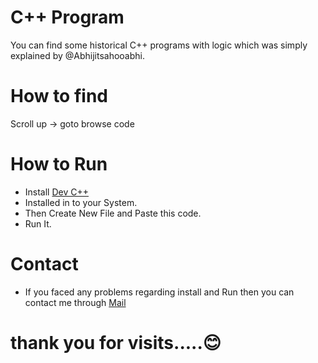 # C++ Program 

You can find some historical C++ programs with logic which was simply explained by @Abhijitsahooabhi.

# How to find

Scroll up -> goto browse code

# How to Run

* Install [Dev C++](https://sourceforge.net/projects/orwelldevcpp)
* Installed in to your System.
* Then Create New File and Paste this code.
* Run It. 


# Contact
- If you faced any problems regarding install and Run then you can contact me through [Mail](abhihours24@gmail.com)

# thank you for visits.....😊
